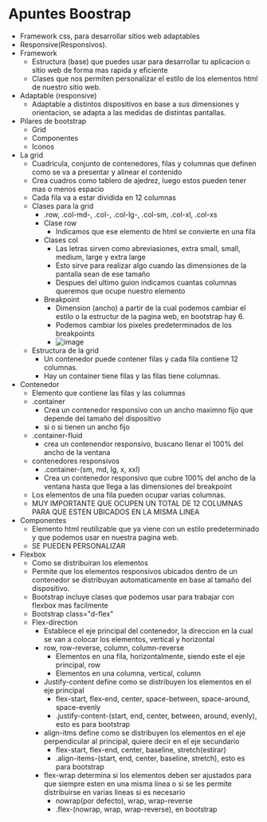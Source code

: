 # Apuntes Boostrap
- Framework css, para desarrollar sitios web adaptables
- Responsive(Responsivos).
- Framework
    - Estructura (base) que puedes usar para desarrollar tu aplicacion o sitio web de forma mas rapida y eficiente
    - Clases que nos permiten personalizar el estilo de los elementos html de nuestro sitio web.
- Adaptable (responsive)
    - Adaptable a distintos dispositivos en base a sus dimensiones y orientacion, se adapta a las medidas de distintas pantallas.
- Pilares de bootstrap
    - Grid
    - Componentes
    - Iconos
- La grid
    - Cuadricula, conjunto de contenedores, filas y columnas que definen como se va a presentar y alinear el contenido
    - Crea cuadros como tablero de ajedrez, luego estos pueden tener mas o menos espacio
    - Cada fila va a estar dividida en 12 columnas
    - Clases para la grid
        - .row, .col-md-, .col-, .col-lg-, .col-sm, .col-xl, .col-xs
        - Clase row
            - Indicamos que ese elemento de html se convierte en una fila
        - Clases col
            - Las letras sirven como abreviasiones, extra small, small, medium, large y extra large
            - Esto sirve para realizar algo cuando las dimensiones de la pantalla sean de ese tamaño
            - Despues del ultimo guion indicamos cuantas columnas queremos que ocupe nuestro elemento
        - Breakpoint
            - Dimension (ancho) a partir de la cual podemos cambiar el estilo o la estructur de la pagina web, en bootstrap hay 6.
            - Podemos cambiar los pixeles predeterminados de los breakpoints
            - ![image](https://i0.wp.com/bootstrapcreative.com/wp-bc/wp-content/uploads/2016/11/Screen-Shot-2017-06-12-at-4.17.31-AM.png?resize=580%2C570&ssl=1)
    - Estructura de la grid
        - Un contenedor puede contener filas y cada fila contiene 12 columnas.
        - Hay un container tiene filas y las filas tiene columnas.
- Contenedor
    - Elemento que contiene las filas y las columnas
    - .container
        - Crea un contenedor responsivo con un ancho maximno fijo que depende del tamaño del dispositivo
        - si o si tienen un ancho fijo
    - .container-fluid
        - crea un contenendor responsivo, buscano llenar el 100% del ancho de la ventana
    - contenedores responsivos
        - .container-(sm, md, lg, x, xxl) 
        - Crea un contenedor responsivo que cubre 100% del ancho de la ventana hasta que llega a las dimensiones del breakpoint
    - Los elementos de una fila pueden ocupar varias columnas.
    - MUY IMPORTANTE QUE OCUPEN UN TOTAL DE 12 COLUMNAS PARA QUE ESTEN UBICADOS EN LA MISMA LINEA
- Componentes
    - Elemento html reutilizable que ya viene con un estilo predeterminado y que podemos usar en nuestra pagina web.
    - SE PUEDEN PERSONALIZAR
- Flexbox
    - Como se distribuiran los elementos 
    - Permite que los elementos responsivos ubicados dentro de un contenedor se distribuyan automaticamente en base al tamaño del dispositivo.
    - Bootstrap incluye clases que podemos usar para trabajar con flexbox mas facilmente
    - Bootstrap class="d-flex"
    - Flex-direction
        - Establece el eje principal del contenedor, la direccion en la cual se van a colocar los elementos, vertical y horizontal
        - row, row-reverse, column, column-reverse
            - Elementos en una fila, horizontalmente, siendo este el eje principal, row
            - Elementos en una columna, vertical, column
        - Justify-content define como se distribuyen los elementos en el eje principal
            - flex-start, flex-end, center, space-between, space-around, space-evenly
            - .justify-content-(start, end, center, between, around, evenly), esto es para bootstrap
        - align-itms define como se distribuyen los elementos en el eje perpendicular al principal, quiere decir en el eje secundario
            - flex-start, flex-end, center, baseline, stretch(estirar)
            - .align-items-(start, end, center, baseline, stretch), esto es para bootstrap
        - flex-wrap determina si los elementos deben ser ajustados para que siempre esten en una misma linea o si se les permite distribuirse en varias lineas si es necesario
            - nowrap(por defecto), wrap, wrap-reverse
            - .flex-(nowrap, wrap, wrap-reverse), en bootstrap
            




        